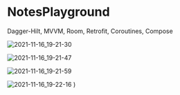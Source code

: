 # NotesPlayground
Dagger-Hilt, MVVM, Room, Retrofit, Coroutines, Compose

![2021-11-16_19-21-30](https://user-images.githubusercontent.com/80970900/142029354-c2d39492-f049-4c6a-a85b-bbee349ddb9a.png)

![2021-11-16_19-21-47](https://user-images.githubusercontent.com/80970900/142029335-d9ef001e-bd4f-42b6-a259-acf59a76699b.png)

![2021-11-16_19-21-59](https://user-images.githubusercontent.com/80970900/142029340-a4bd56cd-6df2-4636-a237-f3da66778532.png)

![2021-11-16_19-22-16](https://user-images.githubusercontent.com/80970900/142029346-dca0ec16-42b7-4ac5-8c93-7c9a49b7b55a.png)
)
